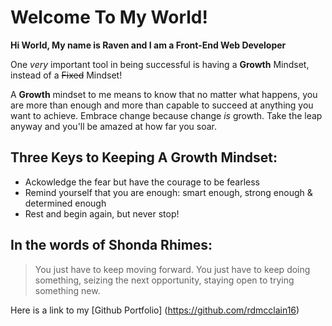 # Welcome To My World!

**Hi World, My name is Raven and I am a Front-End Web Developer**

One *very* important tool in being successful is having a **Growth** Mindset, instead of a ~~Fixed~~ Mindset!

A **Growth** mindset to me means to know that no matter what happens, you are more than enough and more than capable to succeed at anything you want to achieve. Embrace change because change *is* growth. Take the leap anyway and you'll be amazed at how far you soar.

## Three Keys to Keeping A Growth Mindset: ##
- Ackowledge the fear but have the courage to be fearless
- Remind yourself that you are enough: smart enough, strong enough & determined enough
- Rest and begin again, but never stop!

## In the words of Shonda Rhimes: ##

> You just have to keep moving forward. You just have to keep doing something, seizing the next opportunity, staying open to trying something new.

Here is a link to my [Github Portfolio] (https://github.com/rdmcclain16)

